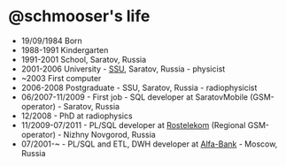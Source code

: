 @schmooser's life
=================

- 19/09/1984 Born
- 1988-1991 Kindergarten
- 1991-2001 School, Saratov, Russia
- 2001-2006 University - [SSU](http://sgu.ru), Saratov, Russia - physicist
- ~2003 First computer
- 2006-2008 Postgraduate - SSU, Saratov, Russia - radiophysicist
- 06/2007-11/2009 - First job - SQL developer at SaratovMobile (GSM-operator) - Saratov, Russia
- 12/2008 - PhD at radiophysics
- 11/2009-07/2011 - PL/SQL developer at [Rostelekom](http://rt.ru) (Regional GSM-operator) - Nizhny Novgorod, Russia
- 07/2001-~ - PL/SQL and ETL, DWH developer at [Alfa-Bank](http://alfabank.ru) - Moscow, Russia
